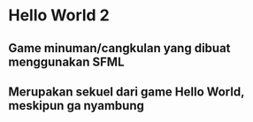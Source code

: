 # Hello World 2

## Game minuman/cangkulan yang dibuat menggunakan SFML

## Merupakan sekuel dari game Hello World, meskipun ga nyambung

